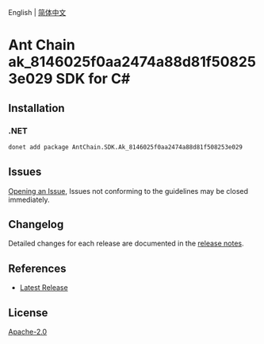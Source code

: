 English | [简体中文](README-CN.md)

# Ant Chain ak_8146025f0aa2474a88d81f508253e029 SDK for C#

## Installation

### .NET

```bash
donet add package AntChain.SDK.Ak_8146025f0aa2474a88d81f508253e029
```

## Issues

[Opening an Issue](https://github.com/alipay/antchain-openapi-prod-sdk/issues/new), Issues not conforming to the guidelines may be closed immediately.

## Changelog

Detailed changes for each release are documented in the [release notes](./ChangeLog.md).

## References

* [Latest Release](https://github.com/alipay/antchain-openapi-prod-sdk/)

## License

[Apache-2.0](http://www.apache.org/licenses/LICENSE-2.0)
